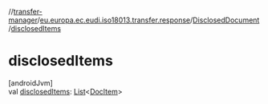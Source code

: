 //[transfer-manager](../../../index.md)/[eu.europa.ec.eudi.iso18013.transfer.response](../index.md)/[DisclosedDocument](index.md)/[disclosedItems](disclosed-items.md)

# disclosedItems

[androidJvm]\
val [disclosedItems](disclosed-items.md): [List](https://kotlinlang.org/api/latest/jvm/stdlib/kotlin-stdlib/kotlin.collections/-list/index.html)&lt;[DocItem](../-doc-item/index.md)&gt;
